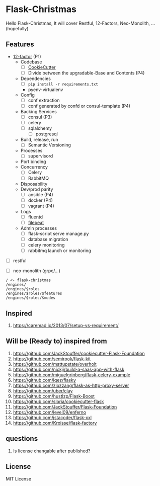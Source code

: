 # Flask-Christmas
Hello Flask-Christmas, It will cover Restful, 12-Factors, Neo-Monolith, ... (hopefully)

## Features
- [12-factor](http://12factor.net/) (P1)
	- Codebase
		- [ ] [CookieCutter](https://github.com/minhoryang/flask-christmas-cookiecutter)
		- [ ] Divide between the upgradable-Base and Contents (P4)
	- Dependencies
		- [ ] `pip install -r requirements.txt`
		- pyenv-virtualenv
	- Config
		- [ ] conf extraction
		- [ ] conf generated by confd or consul-template (P4)
	- Backing Services
		- [ ] consul (P3)
		- [ ] celery
		- [ ] sqlalchemy
			- [ ] postgresql
	- Build, release, run
		- [ ] Semantic Versioning
	- Processes
		- [ ] supervisord
	- Port binding
	- Concurrency
		- [ ] Celery
		- [ ] RabbitMQ
	- Disposability
	- Dev/prod parity
		- [ ] ansible (P4)
		- [ ] docker (P4)
		- [ ] vagrant (P4)
	- Logs
		- [ ] fluentd
		- [ ] [filebeat](https://github.com/elastic/beats)
	- Admin processes
		- [ ] flask-script serve manage.py 
		- [ ] database migration
		- [ ] celery monitoring
		- [ ] rabbitmq launch or monitoring
- [ ] restful
- [ ] neo-monolith (grpc/...)


```text
/ <- flask-christmas
/engines/
/engines/$roles
/engines/$roles/$features
/engines/$roles/$modes
```

## Inspired
1. https://caremad.io/2013/07/setup-vs-requirement/


## Will be (Ready to) inspired from
1. https://github.com/JackStouffer/cookiecutter-Flask-Foundation
1. https://github.com/semirook/flask-kit
1. https://github.com/mattupstate/overholt
1. https://github.com/nickjj/build-a-saas-app-with-flask
1. https://github.com/miguelgrinberg/flask-celery-example
1. https://github.com/lqez/flasky
1. https://github.com/ziozzang/flask-as-http-proxy-server
1. https://github.com/uber/clay
1. https://github.com/hustlzp/Flask-Boost
1. https://github.com/sloria/cookiecutter-flask
1. https://github.com/JackStouffer/Flask-Foundation
1. https://github.com/level09/enferno
1. https://github.com/jstacoder/flask-xxl
1. https://github.com/Kroisse/flask-factory


## questions
1. Is license changable after published?


## License
MIT License
